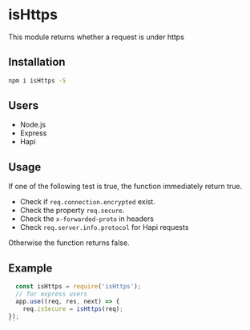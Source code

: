 # isHttps
This module returns whether a request is under https

## Installation
```bash
npm i isHttps -S
```

## Users
 - Node.js
 - Express
 - Hapi
 
## Usage
If one of the following test is true, the function immediately return true.
- Check if `req.connection.encrypted` exist.
- Check the property `req.secure`.
- Check the `x-forwarded-proto` in headers
- Check `req.server.info.protocol` for Hapi requests

Otherwise the function returns false.

## Example
```js
  const isHttps = require('isHttps');
  // for express users
  app.use((req, res, next) => {
    req.isSecure = isHttps(req);
});
``
